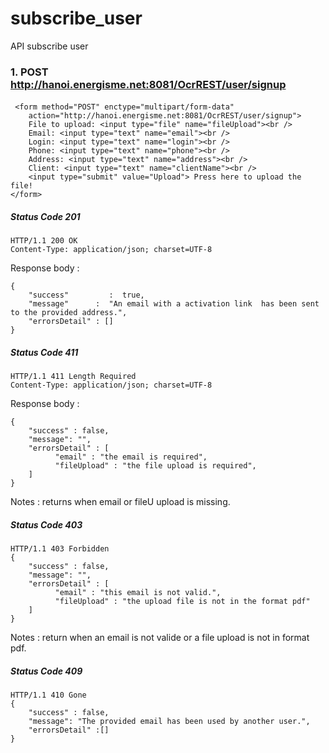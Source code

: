 # subscribe_user
API subscribe user

### 1. POST http://hanoi.energisme.net:8081/OcrREST/user/signup
####    
     <form method="POST" enctype="multipart/form-data"
 		action="http://hanoi.energisme.net:8081/OcrREST/user/signup">
		File to upload: <input type="file" name="fileUpload"><br /> 
		Email: <input type="text" name="email"><br /> 
		Login: <input type="text" name="login"><br />
		Phone: <input type="text" name="phone"><br /> 
		Address: <input type="text" name="address"><br /> 
		Client: <input type="text" name="clientName"><br /> 
		<input type="submit" value="Upload"> Press here to upload the file!
	</form>

##### Status Code 201

    HTTP/1.1 200 OK
    Content-Type: application/json; charset=UTF-8
Response body : 

    {
        "success"         :  true,
        "message"      :  "An email with a activation link  has been sent to the provided address.",
        "errorsDetail" : []
    }

##### Status Code 411
    HTTP/1.1 411 Length Required
    Content-Type: application/json; charset=UTF-8
Response body : 

    {
        "success" : false,
        "message": "",
        "errorsDetail" : [
              "email" : "the email is required",
              "fileUpload" : "the file upload is required",
        ]
    }
Notes : returns when email or fileU upload is missing.

##### Status Code 403
    HTTP/1.1 403 Forbidden
    {
        "success" : false,
        "message": "",
        "errorsDetail" : [
              "email" : "this email is not valid.",
              "fileUpload" : "the upload file is not in the format pdf"
        ]
    }
Notes : return when an email is not valide or a file upload is not in format pdf.
##### Status Code 409

    HTTP/1.1 410 Gone
    {
        "success" : false,
        "message": "The provided email has been used by another user.",
        "errorsDetail" :[]
    }
